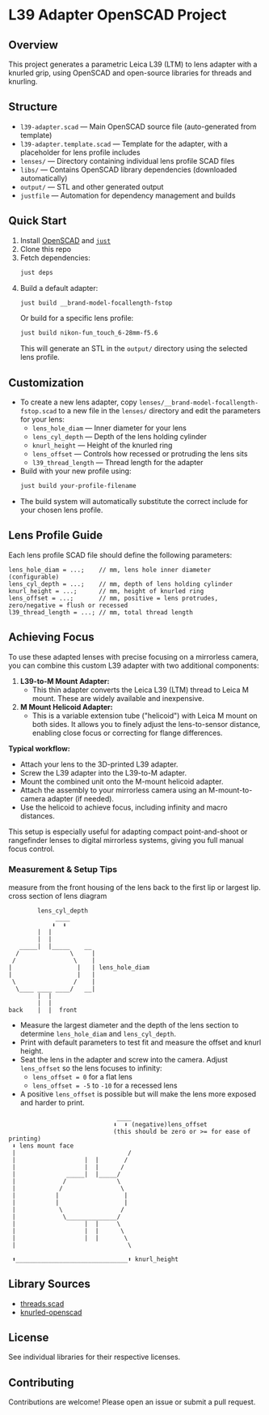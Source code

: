 # L39 Adapter OpenSCAD Project

## Overview
This project generates a parametric Leica L39 (LTM) to lens adapter with a knurled grip, using OpenSCAD and open-source libraries for threads and knurling.

## Structure
- `l39-adapter.scad` — Main OpenSCAD source file (auto-generated from template)
- `l39-adapter.template.scad` — Template for the adapter, with a placeholder for lens profile includes
- `lenses/` — Directory containing individual lens profile SCAD files
- `libs/` — Contains OpenSCAD library dependencies (downloaded automatically)
- `output/` — STL and other generated output
- `justfile` — Automation for dependency management and builds

## Quick Start
1. Install [OpenSCAD](https://openscad.org/) and [`just`](https://just.systems/)
2. Clone this repo
3. Fetch dependencies:
   ```sh
   just deps
   ```
4. Build a default adapter:
   ```sh
   just build __brand-model-focallength-fstop
   ```
   Or build for a specific lens profile:
   ```sh
   just build nikon-fun_touch_6-28mm-f5.6
   ```
   This will generate an STL in the `output/` directory using the selected lens profile.

## Customization
- To create a new lens adapter, copy `lenses/__brand-model-focallength-fstop.scad` to a new file in the `lenses/` directory and edit the parameters for your lens:
  - `lens_hole_diam` — Inner diameter for your lens
  - `lens_cyl_depth` — Depth of the lens holding cylinder
  - `knurl_height` — Height of the knurled ring
  - `lens_offset` — Controls how recessed or protruding the lens sits
  - `l39_thread_length` — Thread length for the adapter
- Build with your new profile using:
  ```sh
  just build your-profile-filename
  ```
- The build system will automatically substitute the correct include for your chosen lens profile.

## Lens Profile Guide

Each lens profile SCAD file should define the following parameters:

```scad
lens_hole_diam = ...;    // mm, lens hole inner diameter (configurable)
lens_cyl_depth = ...;    // mm, depth of lens holding cylinder
knurl_height = ...;      // mm, height of knurled ring
lens_offset = ...;       // mm, positive = lens protrudes, zero/negative = flush or recessed
l39_thread_length = ...; // mm, total thread length
```

## Achieving Focus

To use these adapted lenses with precise focusing on a mirrorless camera, you can combine this custom L39 adapter with two additional components:

1. **L39-to-M Mount Adapter:**
   - This thin adapter converts the Leica L39 (LTM) thread to Leica M mount. These are widely available and inexpensive.
2. **M Mount Helicoid Adapter:**
   - This is a variable extension tube ("helicoid") with Leica M mount on both sides. It allows you to finely adjust the lens-to-sensor distance, enabling close focus or correcting for flange differences.

**Typical workflow:**
- Attach your lens to the 3D-printed L39 adapter.
- Screw the L39 adapter into the L39-to-M adapter.
- Mount the combined unit onto the M-mount helicoid adapter.
- Attach the assembly to your mirrorless camera using an M-mount-to-camera adapter (if needed).
- Use the helicoid to achieve focus, including infinity and macro distances.

This setup is especially useful for adapting compact point-and-shoot or rangefinder lenses to digital mirrorless systems, giving you full manual focus control.

### Measurement & Setup Tips

measure from the front housing of the lens back to the first lip or largest lip.
cross section of lens diagram

```
        lens_cyl_depth
             ____
            ⬇  ⬇
        |  |
        |  |
   _____|  |_____    __
  /              \     |
 /                \    |
|                  |   | lens_hole_diam
|                  |   |
 \                /    |
  \____ ____ ____/   __|
        |  | 
        |  | 
back    |  |  front 
```
- Measure the largest diameter and the depth of the lens section to determine `lens_hole_diam` and `lens_cyl_depth`.
- Print with default parameters to test fit and measure the offset and knurl height.
- Seat the lens in the adapter and screw into the camera. Adjust `lens_offset` so the lens focuses to infinity:
  - `lens_offset = 0` for a flat lens
  - `lens_offset = -5` to `-10` for a recessed lens
- A positive `lens_offset` is possible but will make the lens more exposed and harder to print.

```
                              ____
                             ⬇  ⬇ (negative)lens_offset 
                             (this should be zero or >= for ease of printing)
 ⬇ lens mount face
 |                               /
 |                   |  |       /
 |                   |  |      /
 |              _____|  |_____/
 |             /              \  
 |            /                \
 |           |                  |
 |           |                  |
 |            \                /
 |             \______________/
 |                   |  |     \
 |                   |  |      \
 |                   |  |       \
 |                               \      
                        
 ⬆_______________________________⬆ knurl_height
```

## Library Sources
- [threads.scad](https://github.com/rcolyer/threads-scad)
- [knurled-openscad](https://github.com/smkent/knurled-openscad)

## License
See individual libraries for their respective licenses.

## Contributing
Contributions are welcome! Please open an issue or submit a pull request.
